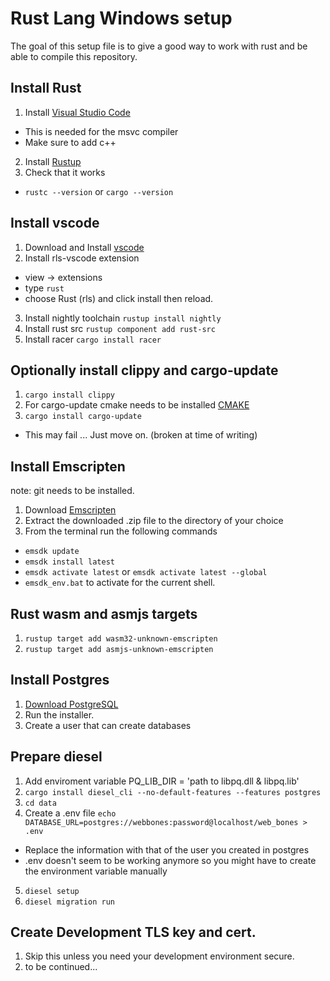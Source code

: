 # Rust Lang Windows setup

The goal of this setup file is to give a good way to work with rust and be able to compile this repository.

## Install Rust

1. Install [Visual Studio Code](https://www.visualstudio.com/)
  * This is needed for the msvc compiler
  * Make sure to add c++
2. Install [Rustup](https://www.rust-lang.org/en-US/)
3. Check that it works
  * `rustc --version` or `cargo --version`

## Install vscode

1. Download and Install [vscode](https://www.visualstudio.com/)
2. Install rls-vscode extension
  * view -> extensions
  * type `rust`
  * choose Rust (rls) and click install then reload.
3. Install nightly toolchain `rustup install nightly`
4. Install rust src `rustup component add rust-src`
5. Install racer `cargo install racer`

## Optionally install clippy and cargo-update
1. `cargo install clippy`
2. For cargo-update cmake needs to be installed [CMAKE](https://cmake.org/download/)
3. `cargo install cargo-update`
  * This may fail ... Just move on. (broken at time of writing)

## Install Emscripten

note: git needs to be installed.

1. Download [Emscripten](https://kripken.github.io/emscripten-site/docs/getting_started/downloads.html)
2. Extract the downloaded .zip file to the directory of your choice
3. From the terminal run the following commands
  * `emsdk update`
  * `emsdk install latest`
  * `emsdk activate latest` or `emsdk activate latest --global`
  * `emsdk_env.bat` to activate for the current shell.

## Rust wasm and asmjs targets

1. `rustup target add wasm32-unknown-emscripten`
2. `rustup target add asmjs-unknown-emscripten`

## Install Postgres

1. [Download PostgreSQL](https://www.postgresql.org/download/)
2. Run the installer.
3. Create a user that can create databases

## Prepare diesel

1. Add enviroment variable PQ_LIB_DIR = 'path to libpq.dll & libpq.lib'
2. `cargo install diesel_cli --no-default-features --features postgres`
3. `cd data`
4. Create a .env file `echo DATABASE_URL=postgres://webbones:password@localhost/web_bones > .env`
  * Replace the information with that of the user you created in postgres
  * .env doesn't seem to be working anymore so you might have to create the environment variable manually
5. `diesel setup`
6. `diesel migration run`

## Create Development TLS key and cert.

1. Skip this unless you need your development environment secure.
2. to be continued...